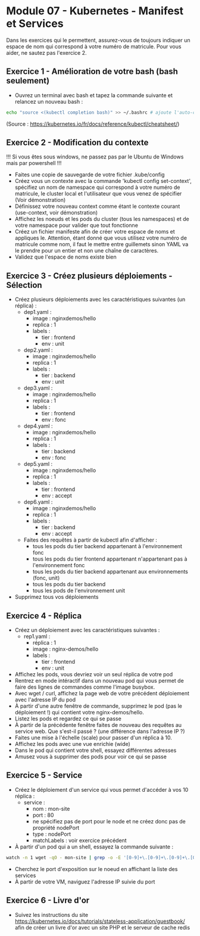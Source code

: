 # Module 07 - Kubernetes - Manifest et Services

Dans les exercices qui le permettent, assurez-vous de toujours indiquer un espace de nom qui correspond à votre numéro de matricule. Pour vous aider, ne sautez pas l'exercice 2.

## Exercice 1 - Amélioration de votre bash (bash seulement)

- Ouvrez un terminal avec bash et tapez la commande suivante et relancez un nouveau bash :

```bash
echo "source <(kubectl completion bash)" >> ~/.bashrc # ajoute l'auto-complétion de manière permanente à votre shell bash
```

(Source : https://kubernetes.io/fr/docs/reference/kubectl/cheatsheet/)

## Exercice 2 - Modification du contexte

!!! Si vous êtes sous windows, ne passez pas par le Ubuntu de Windows mais par powershell !!!

- Faites une copie de sauvegarde de votre fichier .kube/config 
- Créez vous un contexte avec la commande 'kubectl config set-context', spécifiez un nom de namespace qui correspond à votre numéro de matricule, le cluster local et l'utilisateur que vous venez de spécifier (Voir démonstration)
- Définissez votre nouveau context comme étant le contexte courant (use-context, voir démonstration)
- Affichez les noeuds et les pods du cluster (tous les namespaces) et de votre namespace pour valider que tout fonctionne
- Créez un fichier manifeste afin de créer votre espace de noms et appliques le. Attention, étant donné que vous utilisez votre numéro de matricule comme nom, il faut le mettre entre guillemets sinon YAML va le prendre pour un entier et non une chaîne de caractères.
- Validez que l'espace de noms existe bien

## Exercice 3 - Créez plusieurs déploiements - Sélection

- Créez plusieurs déploiements avec les caractéristiques suivantes (un réplica) :
  - dep1.yaml :
    - image : nginxdemos/hello
    - replica : 1
    - labels :
      - tier : frontend
      - env : unit
  - dep2.yaml :
    - image : nginxdemos/hello
    - replica : 1
    - labels :
      - tier : backend
      - env : unit
  - dep3.yaml :
    - image : nginxdemos/hello
    - replica : 1
    - labels :
      - tier : frontend
      - env : fonc
  - dep4.yaml :
    - image : nginxdemos/hello
    - replica : 1
    - labels :
      - tier : backend
      - env : fonc
  - dep5.yaml :
    - image : nginxdemos/hello
    - replica : 1
    - labels :
      - tier : frontend
      - env : accept
  - dep6.yaml :
    - image : nginxdemos/hello
    - replica : 1
    - labels :
      - tier : backend
      - env : accept
  - Faites des requêtes à partir de kubectl afin d'afficher :
    - tous les pods du tier backend appartenant à l'environnement fonc
    - tous les pods du tier frontend appartenant n'appartenant pas à l'environnement fonc
    - tous les pods du tier backend appartenant aux environnements (fonc, unit)
    - tous les pods du tier backend
    - tous les pods de l'environnement unit
- Supprimez tous vos déploiements

## Exercice 4 - Réplica

- Créez un déploiement avec les caractéristiques suivantes :
  - rep1.yaml :
    - réplica : 1
    - image : nginx-demos/hello
    - labels :
      - tier : frontend
      - env : unit
- Affichez les pods, vous devriez voir un seul réplica de votre pod
- Rentrez en mode intéractif dans un nouveau pod qui vous permet de faire des lignes de commandes comme l'image busybox.
- Avec wget / curl, affichez la page web de votre précédent déploiement avec l'adresse IP du pod
- À partir d'une autre fenêtre de commande, supprimez le pod (pas le déploiement !) qui contient votre nginx-demos/hello.
- Listez les pods et regardez ce qui se passe
- À partir de la précédente fenêtre faites de nouveau des requêtes au service web. Que s'est-il passé ? (une différence dans l'adresse IP ?)
- Faites une mise à l'échelle (scale) pour passer d'un réplica à 10.
- Affichez les pods avec une vue enrichie (wide)
- Dans le pod qui contient votre shell, essayez différentes adresses
- Amusez vous à supprimer des pods pour voir ce qui se passe

## Exercice 5 - Service

- Créez le déploiement d'un service qui vous permet d'accéder à vos 10 réplica :
  - service :
    - nom : mon-site
    - port : 80
    - ne spécifiez pas de port pour le node et ne créez donc pas de propriété nodePort
    - type : nodePort
    - matchLabels : voir exercice précédent
- À partir d'un pod qui a un shell, essayez la commande suivante :

```bash
watch -n 1 wget -qO - mon-site | grep -o -E '[0-9]+\.[0-9]+\.[0-9]+\.[0-9]+'
```

- Cherchez le port d'exposition sur le noeud en affichant la liste des services
- À partir de votre VM, naviguez l'adresse IP suivie du port

## Exercice 6 - Livre d'or

- Suivez les instructions du site https://kubernetes.io/docs/tutorials/stateless-application/guestbook/ afin de créer un livre d'or avec un site PHP et le serveur de cache redis
